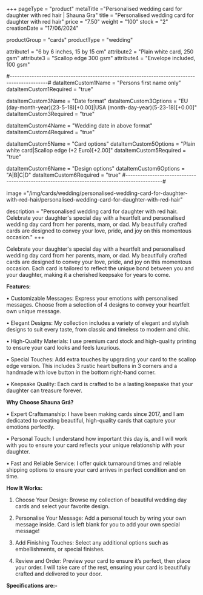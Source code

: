 +++
pageType = "product"
metaTitle ="Personalised wedding card for daughter with red hair | Shauna Gra"
title = "Personalised wedding card for daughter with red hair"
price = "7.50"
weight = "100"
stock = "2"
creationDate = "17/06/2024"

productGroup = "cards"
productType = "wedding"

attribute1 = "6 by 6 inches, 15 by 15 cm" 
attribute2 = "Plain white card, 250 gsm"
attribute3 = "Scallop edge 300 gsm"
attribute4 = "Envelope included, 100 gsm"

#---------------------------------------------------------------------------------------------#
dataItemCustom1Name = "Persons first name only"
dataItemCustom1Required = "true"

dataItemCustom3Name = "Date format"
dataItemCustom3Options = "EU (day-month-year)(23-5-18)[+0.00]|USA (month-day-year)(5-23-18)[+0.00]"
dataItemCustom3Required = "true"

dataItemCustom4Name = "Wedding date in above format"
dataItemCustom4Required = "true"

dataItemCustom5Name = "Card options"
dataItemCustom5Options = "Plain white card|Scallop edge (+2 Euro)[+2.00]"
dataItemCustom5Required = "true"

dataItemCustom6Name = "Design options"
dataItemCustom6Options = "A|B|C|D"
dataItemCustom6Required = "true"
#---------------------------------------------------------------------------------------------#

image ="/img/cards/wedding/personalised-wedding-card-for-daughter-with-red-hair/personalised-wedding-card-for-daughter-with-red-hair"

description = "Personalised wedding card for daughter with red hair. Celebrate your daughter's special day with a heartfelt and personalised wedding day card from her parents, mam, or dad. My beautifully crafted cards are designed to convey your love, pride, and joy on this momentous occasion."
+++

Celebrate your daughter's special day with a heartfelt and personalised wedding day card from her parents, mam, or dad. My beautifully crafted cards are designed to convey your love, pride, and joy on this momentous occasion. Each card is tailored to reflect the unique bond between you and your daughter, making it a cherished keepsake for years to come.

**Features:**

• Customizable Messages: Express your emotions with personalised messages. Choose from a selection of 4 designs to convey your heartfelt own unique message.

• Elegant Designs: My collection includes a variety of elegant and stylish designs to suit every taste, from classic and timeless to modern and chic.

• High-Quality Materials: I use premium card stock and high-quality printing to ensure your card looks and feels luxurious.

• Special Touches: Add extra touches by upgrading your card to the scallop edge version. This includes 3 rustic heart buttons in 3 corners and a handmade with love button in the bottom right-hand corner.

• Keepsake Quality: Each card is crafted to be a lasting keepsake that your daughter can treasure forever.

**Why Choose Shauna Grá?**

• Expert Craftsmanship: I have been making cards since 2017, and I am dedicated to creating beautiful, high-quality cards that capture your emotions perfectly.

• Personal Touch: I understand how important this day is, and I will work with you to ensure your card reflects your unique relationship with your daughter.

• Fast and Reliable Service: I offer quick turnaround times and reliable shipping options to ensure your card arrives in perfect condition and on time.

**How It Works:**

1. Choose Your Design: Browse my collection of beautiful wedding day cards and select your favorite design.

2. Personalise Your Message: Add a personal touch by wring your own message inside. Card is left blank for you to add your own special message!

3. Add Finishing Touches: Select any additional options such as embellishments, or special finishes.

4. Review and Order: Preview your card to ensure it’s perfect, then place your order. I will take care of the rest, ensuring your card is beautifully crafted and delivered to your door.

**Specifications are:-**
